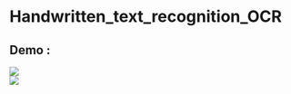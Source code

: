 # Handwritten_text_recognition_OCR

## Demo :

<div>
<img src="https://github.com/AmineRACHID/Handwritten_text_recognition_OCR/assets/127174852/5079138a-ee62-4b4f-ae71-e580f8ab4724">
</div>
<div>
<img src="https://github.com/AmineRACHID/Handwritten_text_recognition_OCR/assets/127174852/4469a840-d012-4817-8476-8202eb018bc3">
</div>
